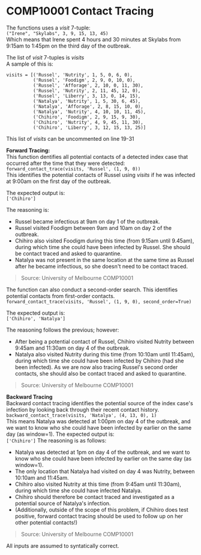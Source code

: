 # **COMP10001 Contact Tracing**

The functions uses a *visit* 7-tuple: <br/>
`("Irene", "Skylabs", 3, 9, 15, 13, 45)` <br/>
Which means that Irene spent 4 hours and 30 minutes at Skylabs from 9:15am to 1:45pm on the third day of the outbreak.

The list of *visit* 7-tuples is *visits* <br/>
A sample of this is:
 ```
 visits = [('Russel', 'Nutrity', 1, 5, 0, 6, 0),
           ('Russel', 'Foodigm', 2, 9, 0, 10, 0),
           ('Russel', 'Afforage', 2, 10, 0, 11, 30),
           ('Russel', 'Nutrity', 2, 11, 45, 12, 0),
           ('Russel', 'Liberry', 3, 13, 0, 14, 15),
           ('Natalya', 'Nutrity', 1, 5, 30, 6, 45),
           ('Natalya', 'Afforage', 2, 8, 15, 10, 0),
           ('Natalya', 'Nutrity', 4, 10, 10, 11, 45),
           ('Chihiro', 'Foodigm', 2, 9, 15, 9, 30),
           ('Chihiro', 'Nutrity', 4, 9, 45, 11, 30),
           ('Chihiro', 'Liberry', 3, 12, 15, 13, 25)]
```
This list of *visits* can be uncommented on line 19-31

**Forward Tracing:**<br/>
This function dentifies all potential contacts of a detected index case that occurred after the time that they were detected:<br/>
`forward_contact_trace(visits, 'Russel', (1, 9, 0))`<br/>
This identifies the potential contacts of Russel using *visits* if he was infected at 9:00am on the first day of the outbreak.

The expected output is:<br/>
`['Chihiro']`

The reasoning is:
* Russel became infectious at 9am on day 1 of the outbreak.
* Russel visited Foodigm between 9am and 10am on day 2 of the outbreak.
* Chihiro also visited Foodigm during this time (from 9.15am until 9.45am), during which time she could have been infected by Russel. She should be contact traced and asked to quarantine.
* Natalya was not present in the same location at the same time as Russel after he became infectious, so she doesn't need to be contact traced.

> Source: University of Melbourne COMP10001

The function can also conduct a second-order search. This identifies potential contacts from first-order contacts.<br/>
`forward_contact_trace(visits, 'Russel', (1, 9, 0), second_order=True)`

The expected output is:<br/>
`['Chihiro', 'Natalya']`

The reasoning follows the previous; however:
* After being a potential contact of Russel, Chihiro visited Nutrity between 9:45am and 11:30am on day 4 of the outbreak.
* Natalya also visited Nutrity during this time (from 10:10am until 11:45am), during which time she could have been infected by Chihiro (had she been infected). As we are now also tracing Russel's second order contacts, she should also be contact traced and asked to quarantine.

> Source: University of Melbourne COMP10001

**Backward Tracing**<br/>
Backward contact tracing identifies the potential source of the index case's infection by looking back through their recent contact history. <br/>
`backward_contact_trace(visits, 'Natalya', (4, 13, 0), 1)`<br/>
This means Natalya was detected at 1:00pm on day 4 of the outbreak, and we want to know who she could have been infected by earlier on the same day (as window=1).
The expected output is:<br/>
`['Chihiro']`
The reasoning is as follows:

* Natalya was detected at 1pm on day 4 of the outbreak, and we want to know who she could have been infected by earlier on the same day (as window=1).
* The only location that Natalya had visited on day 4 was Nutrity, between 10:10am and 11:45am.
* Chihiro also visited Nutrity at this time (from 9:45am until 11:30am), during which time she could have infected Natalya.
* Chihiro should therefore be contact traced and investigated as a potential source of Natalya's infection.
* (Additionally, outside of the scope of this problem, if Chihiro does test positive, forward contact tracing should be used to follow up on her other potential contacts!)

> Source: University of Melbourne COMP10001

All inputs are assumed to syntatically correct.
